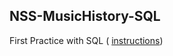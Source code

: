 ## NSS-MusicHistory-SQL
First Practice with SQL ( [instructions](./https://github.com/nashville-software-school/bangazon-inc/blob/cohort-45/book-1-orientation/chapters/SQL_INTRO.md))

